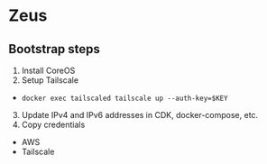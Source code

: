 # Zeus

## Bootstrap steps

1. Install CoreOS
2. Setup Tailscale

- `docker exec tailscaled tailscale up --auth-key=$KEY`

3. Update IPv4 and IPv6 addresses in CDK, docker-compose, etc.
4. Copy credentials

- AWS
- Tailscale
